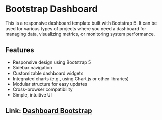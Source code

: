# Bootstrap Dashboard
This is a responsive dashboard template built with Bootstrap 5. It can be used for various types of projects where you need a dashboard for managing data, visualizing metrics, or monitoring system performance.
## Features
* Responsive design using Bootstrap 5
* Sidebar navigation
* Customizable dashboard widgets
* Integrated charts (e.g., using Chart.js or other libraries)
* Modular structure for easy updates
* Cross-browser compatibility
* Simple, intuitive UI
## Link: [Dashboard Bootstrap](https://harpreet-bambrah.github.io/dashboard-bootstrap/)
